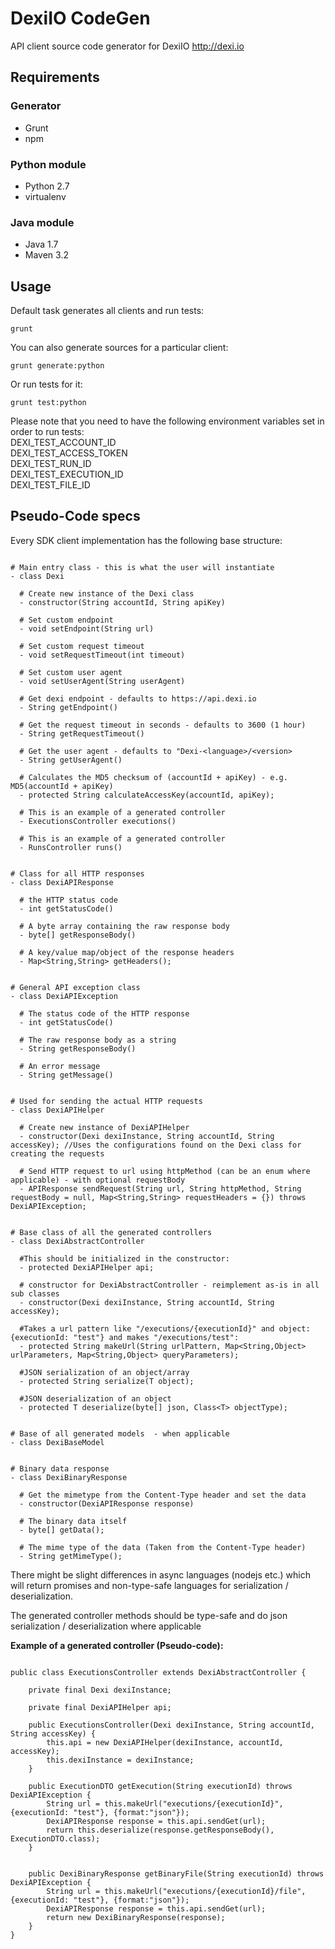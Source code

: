 # DexiIO CodeGen
API client source code generator for DexiIO http://dexi.io

## Requirements

### Generator
- Grunt
- npm

### Python module
- Python 2.7
- virtualenv

### Java module
- Java 1.7
- Maven 3.2

## Usage
Default task generates all clients and run tests:  
```
grunt
```  

You can also generate sources for a particular client:  
```
grunt generate:python
```

Or run tests for it:  
```
grunt test:python
```

Please note that you need to have the following environment variables set in order to run tests:  
DEXI_TEST_ACCOUNT_ID  
DEXI_TEST_ACCESS_TOKEN  
DEXI_TEST_RUN_ID  
DEXI_TEST_EXECUTION_ID  
DEXI_TEST_FILE_ID  


## Pseudo-Code specs
Every SDK client implementation has the following base structure:
```

# Main entry class - this is what the user will instantiate
- class Dexi

  # Create new instance of the Dexi class
  - constructor(String accountId, String apiKey)

  # Set custom endpoint
  - void setEndpoint(String url)

  # Set custom request timeout
  - void setRequestTimeout(int timeout)

  # Set custom user agent
  - void setUserAgent(String userAgent)

  # Get dexi endpoint - defaults to https://api.dexi.io
  - String getEndpoint()

  # Get the request timeout in seconds - defaults to 3600 (1 hour)
  - String getRequestTimeout()

  # Get the user agent - defaults to "Dexi-<language>/<version>
  - String getUserAgent()

  # Calculates the MD5 checksum of (accountId + apiKey) - e.g. MD5(accountId + apiKey)
  - protected String calculateAccessKey(accountId, apiKey);

  # This is an example of a generated controller
  - ExecutionsController executions()  

  # This is an example of a generated controller
  - RunsController runs() 


# Class for all HTTP responses
- class DexiAPIResponse
  
  # the HTTP status code 
  - int getStatusCode()
  
  # A byte array containing the raw response body
  - byte[] getResponseBody()
  
  # A key/value map/object of the response headers
  - Map<String,String> getHeaders();


# General API exception class
- class DexiAPIException

  # The status code of the HTTP response
  - int getStatusCode()
  
  # The raw response body as a string
  - String getResponseBody()
  
  # An error message
  - String getMessage()


# Used for sending the actual HTTP requests
- class DexiAPIHelper

  # Create new instance of DexiAPIHelper
  - constructor(Dexi dexiInstance, String accountId, String accessKey); //Uses the configurations found on the Dexi class for creating the requests
  
  # Send HTTP request to url using httpMethod (can be an enum where applicable) - with optional requestBody
  - APIResponse sendRequest(String url, String httpMethod, String requestBody = null, Map<String,String> requestHeaders = {}) throws DexiAPIException;


# Base class of all the generated controllers
- class DexiAbstractController
  
  #This should be initialized in the constructor:
  - protected DexiAPIHelper api;
  
  # constructor for DexiAbstractController - reimplement as-is in all sub classes
  - constructor(Dexi dexiInstance, String accountId, String accessKey);

  #Takes a url pattern like "/executions/{executionId}" and object: {executionId: "test"} and makes "/executions/test":
  - protected String makeUrl(String urlPattern, Map<String,Object> urlParameters, Map<String,Object> queryParameters);

  #JSON serialization of an object/array
  - protected String serialize(T object); 

  #JSON deserialization of an object
  - protected T deserialize(byte[] json, Class<T> objectType); 


# Base of all generated models  - when applicable
- class DexiBaseModel


# Binary data response  
- class DexiBinaryResponse
  
  # Get the mimetype from the Content-Type header and set the data
  - constructor(DexiAPIResponse response)
  
  # The binary data itself
  - byte[] getData();
  
  # The mime type of the data (Taken from the Content-Type header)
  - String getMimeType();
```

There might be slight differences in async languages (nodejs etc.) which will return promises and non-type-safe languages for serialization / deserialization.

The generated controller methods should be type-safe and do json serialization / deserialization where applicable

**Example of a generated controller (Pseudo-code):**

```

public class ExecutionsController extends DexiAbstractController {
    
    private final Dexi dexiInstance;
    
    private final DexiAPIHelper api;
    
    public ExecutionsController(Dexi dexiInstance, String accountId, String accessKey) {
        this.api = new DexiAPIHelper(dexiInstance, accountId, accessKey);
        this.dexiInstance = dexiInstance;
    }
    
    public ExecutionDTO getExecution(String executionId) throws DexiAPIException {
        String url = this.makeUrl("executions/{executionId}", {executionId: "test"}, {format:"json"});
        DexiAPIResponse response = this.api.sendGet(url);
        return this.deserialize(response.getResponseBody(), ExecutionDTO.class);
    }
    
    
    public DexiBinaryResponse getBinaryFile(String executionId) throws DexiAPIException {
        String url = this.makeUrl("executions/{executionId}/file", {executionId: "test"}, {format:"json"});
        DexiAPIResponse response = this.api.sendGet(url);
        return new DexiBinaryResponse(response);
    }
}
```





